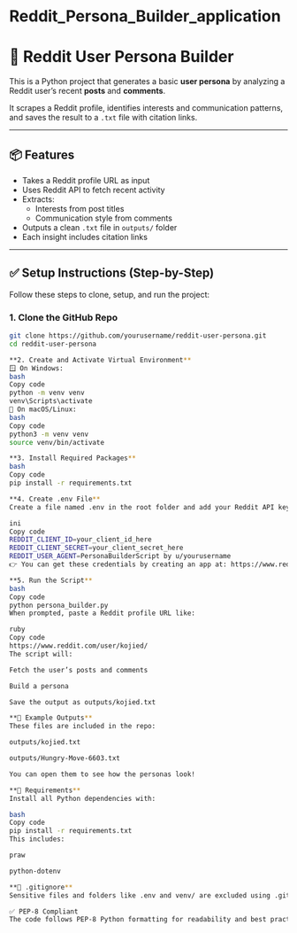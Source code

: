 # Reddit_Persona_Builder_application

# 🧠 Reddit User Persona Builder

This is a Python project that generates a basic **user persona** by analyzing a Reddit user’s recent **posts** and **comments**.

It scrapes a Reddit profile, identifies interests and communication patterns, and saves the result to a `.txt` file with citation links.

---

## 📦 Features

- Takes a Reddit profile URL as input
- Uses Reddit API to fetch recent activity
- Extracts:
  - Interests from post titles
  - Communication style from comments
- Outputs a clean `.txt` file in `outputs/` folder
- Each insight includes citation links

---

## ✅ Setup Instructions (Step-by-Step)

Follow these steps to clone, setup, and run the project:

### 1. Clone the GitHub Repo

```bash
git clone https://github.com/yourusername/reddit-user-persona.git
cd reddit-user-persona

**2. Create and Activate Virtual Environment**
🪟 On Windows:
bash
Copy code
python -m venv venv
venv\Scripts\activate
🍎 On macOS/Linux:
bash
Copy code
python3 -m venv venv
source venv/bin/activate

**3. Install Required Packages**
bash
Copy code
pip install -r requirements.txt

**4. Create .env File**
Create a file named .env in the root folder and add your Reddit API keys:

ini
Copy code
REDDIT_CLIENT_ID=your_client_id_here
REDDIT_CLIENT_SECRET=your_client_secret_here
REDDIT_USER_AGENT=PersonaBuilderScript by u/yourusername
👉 You can get these credentials by creating an app at: https://www.reddit.com/prefs/apps

**5. Run the Script**
bash
Copy code
python persona_builder.py
When prompted, paste a Reddit profile URL like:

ruby
Copy code
https://www.reddit.com/user/kojied/
The script will:

Fetch the user’s posts and comments

Build a persona

Save the output as outputs/kojied.txt

**📁 Example Outputs**
These files are included in the repo:

outputs/kojied.txt

outputs/Hungry-Move-6603.txt

You can open them to see how the personas look!

**🧾 Requirements**
Install all Python dependencies with:

bash
Copy code
pip install -r requirements.txt
This includes:

praw

python-dotenv

**🧹 .gitignore**
Sensitive files and folders like .env and venv/ are excluded using .gitignore.

✅ PEP-8 Compliant
The code follows PEP-8 Python formatting for readability and best practices.
